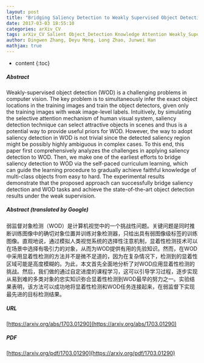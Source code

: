 ```yaml
---
layout: post
title: "Bridging Saliency Detection to Weakly Supervised Object Detection Based on Self-paced Curriculum Learning"
date: 2017-03-03 18:55:10
categories: arXiv_CV
tags: arXiv_CV Salient Object_Detection Knowledge Attention Weakly_Supervised Detection
author: Dingwen Zhang, Deyu Meng, Long Zhao, Junwei Han
mathjax: true
---
```


* content
{:toc}

##### Abstract
Weakly-supervised object detection (WOD) is a challenging problems in computer vision. The key problem is to simultaneously infer the exact object locations in the training images and train the object detectors, given only the training images with weak image-level labels. Intuitively, by simulating the selective attention mechanism of human visual system, saliency detection technique can select attractive objects in scenes and thus is a potential way to provide useful priors for WOD. However, the way to adopt saliency detection in WOD is not trivial since the detected saliency region might be possibly highly ambiguous in complex cases. To this end, this paper first comprehensively analyzes the challenges in applying saliency detection to WOD. Then, we make one of the earliest efforts to bridge saliency detection to WOD via the self-paced curriculum learning, which can guide the learning procedure to gradually achieve faithful knowledge of multi-class objects from easy to hard. The experimental results demonstrate that the proposed approach can successfully bridge saliency detection and WOD tasks and achieve the state-of-the-art object detection results under the weak supervision.

##### Abstract (translated by Google)
弱监督对象检测（WOD）是计算机视觉中的一个挑战性问题。关键问题是同时推断训练图像中的确切对象位置并训练对象检测器，只给出具有弱图像级标签的训练图像。直观地说，通过模拟人类视觉系统的选择性注意机制，显着性检测技术可以在场景中选择有吸引力的对象，从而为WOD提供有用的先验知识。然而，在WOD中采用显着性检测的方法并不是微不足道的，因为在复杂情况下，检测到的显着性区域可能是高度模糊的。为此，本文首先全面地分析了对WOD应用显着性检测的挑战。然后，我们做的通过自定进度的课程学习，这可以引导学习过程，逐步实现从易到难的多类对象的忠实知识弥合显着性检测到WOD最早的努力之一。实验结果表明，该方法可以成功地将显着性检测和WOD任务连接起来，在弱监督下实现最先进的目标检测结果。

##### URL
[https://arxiv.org/abs/1703.01290](https://arxiv.org/abs/1703.01290)

##### PDF
[https://arxiv.org/pdf/1703.01290](https://arxiv.org/pdf/1703.01290)

